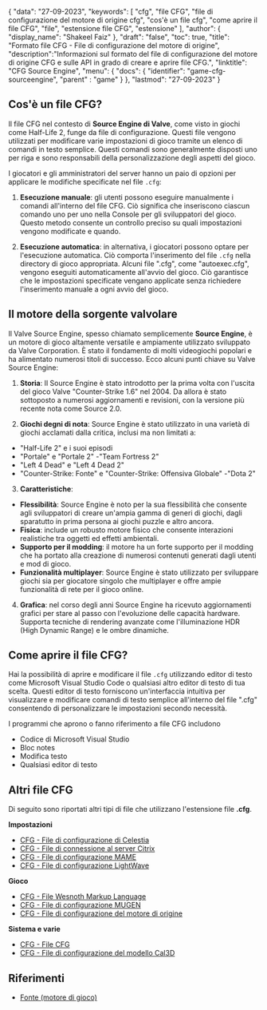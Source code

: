 {
"data": "27-09-2023",
  "keywords": [
"cfg",
"file CFG",
"file di configurazione del motore di origine cfg",
"cos'è un file cfg",
"come aprire il file CFG",
"file",
"estensione file CFG",
"estensione"
],
  "author": {
"display_name": "Shakeel Faiz"
},
"draft": "false",
"toc": true,
"title": "Formato file CFG - File di configurazione del motore di origine",
  "description":"Informazioni sul formato del file di configurazione del motore di origine CFG e sulle API in grado di creare e aprire file CFG.",
"linktitle": "CFG Source Engine",
  "menu": {
    "docs": {
      "identifier": "game-cfg-sourceengine",
"parent" : "game"
}
},
"lastmod": "27-09-2023"
}

## Cos'è un file CFG?

Il file CFG nel contesto di **Source Engine di Valve**, come visto in giochi come Half-Life 2, funge da file di configurazione. Questi file vengono utilizzati per modificare varie impostazioni di gioco tramite un elenco di comandi in testo semplice. Questi comandi sono generalmente disposti uno per riga e sono responsabili della personalizzazione degli aspetti del gioco.

I giocatori e gli amministratori del server hanno un paio di opzioni per applicare le modifiche specificate nel file `.cfg`:

1. **Esecuzione manuale**: gli utenti possono eseguire manualmente i comandi all'interno del file CFG. Ciò significa che inseriscono ciascun comando uno per uno nella Console per gli sviluppatori del gioco. Questo metodo consente un controllo preciso su quali impostazioni vengono modificate e quando.
    





2. **Esecuzione automatica**: in alternativa, i giocatori possono optare per l'esecuzione automatica. Ciò comporta l'inserimento del file `.cfg` nella directory di gioco appropriata. Alcuni file ".cfg", come "autoexec.cfg", vengono eseguiti automaticamente all'avvio del gioco. Ciò garantisce che le impostazioni specificate vengano applicate senza richiedere l'inserimento manuale a ogni avvio del gioco.

## Il motore della sorgente valvolare

Il Valve Source Engine, spesso chiamato semplicemente **Source Engine**, è un motore di gioco altamente versatile e ampiamente utilizzato sviluppato da Valve Corporation. È stato il fondamento di molti videogiochi popolari e ha alimentato numerosi titoli di successo. Ecco alcuni punti chiave su Valve Source Engine:

1. **Storia**: Il Source Engine è stato introdotto per la prima volta con l'uscita del gioco Valve "Counter-Strike 1.6" nel 2004. Da allora è stato sottoposto a numerosi aggiornamenti e revisioni, con la versione più recente nota come Source 2.0.
    





2. **Giochi degni di nota**: Source Engine è stato utilizzato in una varietà di giochi acclamati dalla critica, inclusi ma non limitati a:
    





- "Half-Life 2" e i suoi episodi
- "Portale" e "Portale 2"
-"Team Fortress 2"
- "Left 4 Dead" e "Left 4 Dead 2"
- "Counter-Strike: Fonte" e "Counter-Strike: Offensiva Globale"
-"Dota 2"
3. **Caratteristiche**:
    





- **Flessibilità**: Source Engine è noto per la sua flessibilità che consente agli sviluppatori di creare un'ampia gamma di generi di giochi, dagli sparatutto in prima persona ai giochi puzzle e altro ancora.
- **Fisica**: include un robusto motore fisico che consente interazioni realistiche tra oggetti ed effetti ambientali.
- **Supporto per il modding**: il motore ha un forte supporto per il modding che ha portato alla creazione di numerosi contenuti generati dagli utenti e mod di gioco.
- **Funzionalità multiplayer**: Source Engine è stato utilizzato per sviluppare giochi sia per giocatore singolo che multiplayer e offre ampie funzionalità di rete per il gioco online.
    





4. **Grafica**: nel corso degli anni Source Engine ha ricevuto aggiornamenti grafici per stare al passo con l'evoluzione delle capacità hardware. Supporta tecniche di rendering avanzate come l'illuminazione HDR (High Dynamic Range) e le ombre dinamiche.

## Come aprire il file CFG?

Hai la possibilità di aprire e modificare il file `.cfg` utilizzando editor di testo come Microsoft Visual Studio Code o qualsiasi altro editor di testo di tua scelta. Questi editor di testo forniscono un'interfaccia intuitiva per visualizzare e modificare comandi di testo semplice all'interno del file ".cfg" consentendo di personalizzare le impostazioni secondo necessità.

I programmi che aprono o fanno riferimento a file CFG includono

- Codice di Microsoft Visual Studio
- Bloc notes
- Modifica testo
- Qualsiasi editor di testo

## Altri file CFG

Di seguito sono riportati altri tipi di file che utilizzano l'estensione file **.cfg**.

**Impostazioni**
- [CFG - File di configurazione di Celestia](/it/settings/cfg-celestia/)
- [CFG - File di connessione al server Citrix](/it/settings/cfg-citrix/)
- [CFG - File di configurazione MAME](/it/settings/cfg-mame/)
- [CFG - File di configurazione LightWave](/it/settings/cfg-lightwave/)

**Gioco**
- [CFG - File Wesnoth Markup Language](/it/game/cfg-wesnoth/)
- [CFG - File di configurazione MUGEN](/it/game/cfg-mugen/)
- [CFG - File di configurazione del motore di origine](/it/game/cfg-sourceengine/)

**Sistema e varie**
- [CFG - File CFG](/it/system/cfg/)
- [CFG - File di configurazione del modello Cal3D](/it/misc/cfg-cal3d/)

## Riferimenti
* [Fonte (motore di gioco)](https://en.wikipedia.org/wiki/Source_(game_engine))


